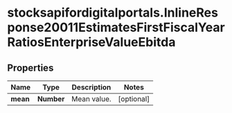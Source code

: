 # stocksapifordigitalportals.InlineResponse20011EstimatesFirstFiscalYearRatiosEnterpriseValueEbitda

## Properties

Name | Type | Description | Notes
------------ | ------------- | ------------- | -------------
**mean** | **Number** | Mean value. | [optional] 


